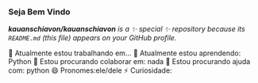 ### Seja Bem Vindo


_**kauanschiavon/kauanschiavon** is a ✨ special ✨ repository because its `README.md` (this file) appears on your GitHub profile._


🔭 Atualmente estou trabalhando em...
🌱 Atualmente estou aprendendo: Python
👯 Estou procurando colaborar em: nada
🤔 Estou procurando ajuda com: python
😄 Pronomes:ele/dele
⚡ Curiosidade:

